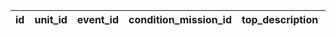 |id|unit_id|event_id|condition_mission_id|top_description|description_1|description_2|
| --- | --- | --- | --- | --- | --- | --- |